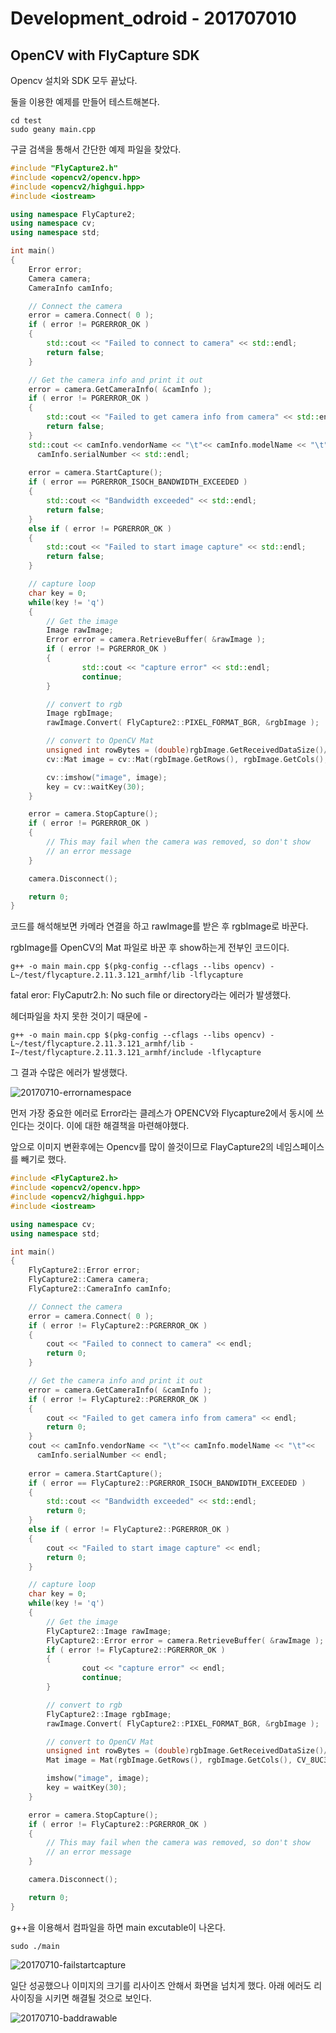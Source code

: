 

# Development_odroid - 201707010



## OpenCV with FlyCapture SDK



Opencv 설치와 SDK 모두 끝났다.

둘을 이용한 예제를 만들어 테스트해본다.

```
cd test
sudo geany main.cpp
```



구글 검색을 통해서 간단한 예제 파일을 찾았다.

```c++
#include "FlyCapture2.h"
#include <opencv2/opencv.hpp>
#include <opencv2/highgui.hpp>
#include <iostream>

using namespace FlyCapture2;
using namespace cv;
using namespace std;

int main()
{
    Error error;
    Camera camera;
    CameraInfo camInfo;

    // Connect the camera
    error = camera.Connect( 0 );
    if ( error != PGRERROR_OK )
    {
        std::cout << "Failed to connect to camera" << std::endl;     
        return false;
    }

    // Get the camera info and print it out
    error = camera.GetCameraInfo( &camInfo );
    if ( error != PGRERROR_OK )
    {
        std::cout << "Failed to get camera info from camera" << std::endl;     
        return false;
    }
    std::cout << camInfo.vendorName << "\t"<< camInfo.modelName << "\t"<<
      camInfo.serialNumber << std::endl;
	
    error = camera.StartCapture();
    if ( error == PGRERROR_ISOCH_BANDWIDTH_EXCEEDED )
    {
        std::cout << "Bandwidth exceeded" << std::endl;     
        return false;
    }
    else if ( error != PGRERROR_OK )
    {
        std::cout << "Failed to start image capture" << std::endl;     
        return false;
    } 

    // capture loop
    char key = 0;
    while(key != 'q')
    {
        // Get the image
        Image rawImage;
        Error error = camera.RetrieveBuffer( &rawImage );
        if ( error != PGRERROR_OK )
        {
                std::cout << "capture error" << std::endl;
                continue;
        }

        // convert to rgb
        Image rgbImage;
        rawImage.Convert( FlyCapture2::PIXEL_FORMAT_BGR, &rgbImage );

        // convert to OpenCV Mat
        unsigned int rowBytes = (double)rgbImage.GetReceivedDataSize()/(double)rgbImage.GetRows();       
        cv::Mat image = cv::Mat(rgbImage.GetRows(), rgbImage.GetCols(), CV_8UC3, rgbImage.GetData(),rowBytes);

        cv::imshow("image", image);
        key = cv::waitKey(30);        
    }

    error = camera.StopCapture();
    if ( error != PGRERROR_OK )
    {
        // This may fail when the camera was removed, so don't show 
        // an error message
    }  

    camera.Disconnect();

    return 0;
}
```

코드를 해석해보면 카메라 연결을 하고 rawImage를 받은 후 rgbImage로 바꾼다.

rgbImage를 OpenCV의 Mat 파일로 바꾼 후 show하는게 전부인 코드이다.



```
g++ -o main main.cpp $(pkg-config --cflags --libs opencv) -L~/test/flycapture.2.11.3.121_armhf/lib -lflycapture
```

fatal eror: FlyCaputr2.h: No such file or directory라는 에러가 발생했다.

헤더파일을 차지 못한 것이기 때문에 -

```
g++ -o main main.cpp $(pkg-config --cflags --libs opencv) -L~/test/flycapture.2.11.3.121_armhf/lib -I~/test/flycapture.2.11.3.121_armhf/include -lflycapture
```

그 결과 수많은 에러가 발생했다.

![20170710-errornamespace](Picture/20170710-errornamespace.PNG)



먼저 가장 중요한 에러로 Error라는 클레스가 OPENCV와 Flycapture2에서 동시에 쓰인다는 것이다. 이에 대한 해결책을 마련해야했다. 

앞으로 이미지 변환후에는 Opencv를 많이 쓸것이므로 FlayCapture2의 네임스페이스를 빼기로 했다.

```c++
#include <FlyCapture2.h>
#include <opencv2/opencv.hpp>
#include <opencv2/highgui.hpp>
#include <iostream>

using namespace cv;
using namespace std;

int main()
{
    FlyCapture2::Error error;
    FlyCapture2::Camera camera;
    FlyCapture2::CameraInfo camInfo;

    // Connect the camera
    error = camera.Connect( 0 );
    if ( error != FlyCapture2::PGRERROR_OK )
    {
        cout << "Failed to connect to camera" << endl;     
        return 0;
    }

    // Get the camera info and print it out
    error = camera.GetCameraInfo( &camInfo );
    if ( error != FlyCapture2::PGRERROR_OK )
    {
        cout << "Failed to get camera info from camera" << endl;     
        return 0;
    }
    cout << camInfo.vendorName << "\t"<< camInfo.modelName << "\t"<<
      camInfo.serialNumber << endl;
	
    error = camera.StartCapture();
    if ( error == FlyCapture2::PGRERROR_ISOCH_BANDWIDTH_EXCEEDED )
    {
        std::cout << "Bandwidth exceeded" << std::endl;     
        return 0;
    }
    else if ( error != FlyCapture2::PGRERROR_OK )
    {
        cout << "Failed to start image capture" << endl;     
        return 0;
    } 

    // capture loop
    char key = 0;
    while(key != 'q')
    {
        // Get the image
        FlyCapture2::Image rawImage;
        FlyCapture2::Error error = camera.RetrieveBuffer( &rawImage );
        if ( error != FlyCapture2::PGRERROR_OK )
        {
                cout << "capture error" << endl;
                continue;
        }

        // convert to rgb
        FlyCapture2::Image rgbImage;
        rawImage.Convert( FlyCapture2::PIXEL_FORMAT_BGR, &rgbImage );

        // convert to OpenCV Mat
        unsigned int rowBytes = (double)rgbImage.GetReceivedDataSize()/(double)rgbImage.GetRows();       
        Mat image = Mat(rgbImage.GetRows(), rgbImage.GetCols(), CV_8UC3, rgbImage.GetData(),rowBytes);

        imshow("image", image);
        key = waitKey(30);        
    }

    error = camera.StopCapture();
    if ( error != FlyCapture2::PGRERROR_OK )
    {
        // This may fail when the camera was removed, so don't show 
        // an error message
    }  

    camera.Disconnect();

    return 0;
}
```

g++을 이용해서 컴파일을 하면  main excutable이 나온다.

```
sudo ./main
```



![20170710-failstartcapture](Picture/20170710-failstartcapture.PNG)

일단 성공했으나 이미지의 크기를 리사이즈 안해서 화면을 넘치게 했다.  아래 에러도 리사이징을 시키면 해결될 것으로 보인다.

![20170710-baddrawable](Picture/20170710-baddrawable.PNG)







